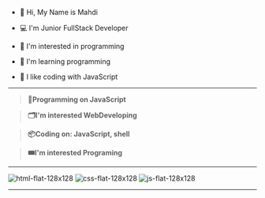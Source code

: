 - 👋 Hi, My Name is Mahdi
  
- 💻 I'm Junior FullStack Developer
- 👀 I'm interested in programming 
- 🌱 I'm learning programming
- 💞️ I like coding with JavaScript
  
---
> **💾Programming on JavaScript**

> **🗂️I'm interested WebDeveloping**

> **📦Coding on: JavaScript, shell**

> **🎟️I'm interested Programing**

----

![html-flat-128x128](https://github.com/SaLaMaNdeR-81/SaLaMaNdeR-81/assets/104043896/874b228c-c7cd-4c75-ad15-f7846173b207)
![css-flat-128x128](https://github.com/SaLaMaNdeR-81/SaLaMaNdeR-81/assets/104043896/b9d739c9-f4e7-4538-bcf0-25fd2f4af072)
![js-flat-128x128](https://github.com/SaLaMaNdeR-81/SaLaMaNdeR-81/assets/104043896/3d0da70c-8e87-4933-8a6e-055bbd45df95)

----


